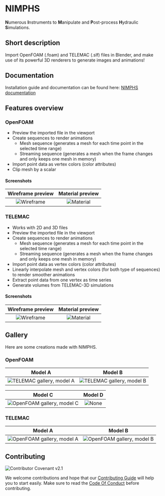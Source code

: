 # NIMPHS

**N**umerous **I**nstruments to **M**anipulate and **P**ost-process **H**ydraulic **S**imulations.

## Short description

Import OpenFOAM (.foam) and TELEMAC (.slf) files in Blender, and make use of its powerful 3D renderers to generate images and animations!

## Documentation

Installation guide and documentation can be found here: [NIMPHS documentation](https://artelia.github.io/NIMPHS/)

## Features overview

### OpenFOAM

* Preview the imported file in the viewport
* Create sequences to render animations
    * Mesh sequence (generates a mesh for each time point in the selected time range)
    * Streaming sequence (generates a mesh when the frame changes and only keeps one mesh in memory)
* Import point data as vertex colors (color attributes)
* Clip mesh by a scalar

#### Screenshots

Wireframe preview                     |  Material preview
:------------------------------------:|:-----------------------------------:
![Wireframe](https://bit.ly/3APEsPi)  |  ![Material](https://bit.ly/3pOWB9u)

### TELEMAC

* Works with 2D and 3D files
* Preview the imported file in the viewport
* Create sequences to render animations
    * Mesh sequence (generates a mesh for each time point in the selected time range)
    * Streaming sequence (generates a mesh when the frame changes and only keeps one mesh in memory)
* Import point data as vertex colors (color attributes)
* Linearly interpolate mesh and vertex colors (for both type of sequences) to render smoother animations
* Extract point data from one vertex as time series
* Generate volumes from TELEMAC-3D simulations

#### Screenshots

Wireframe preview                     |  Material preview
:------------------------------------:|:-----------------------------------:
![Wireframe](https://bit.ly/3QLQXRv)  |  ![Material](https://bit.ly/3RflFCa)

## Gallery

Here are some creations made with NIMPHS.

### OpenFOAM

Model A                                             | Model B
:--------------------------------------------------:|:--------------------------------------------------:
![TELEMAC gallery, model A](https://bit.ly/3RfjvT4) | ![TELEMAC gallery, model B](https://bit.ly/3AJNIDx)

Model C                                              | Model D
:---------------------------------------------------:|:------------------------------:
![OpenFOAM gallery, model C](https://bit.ly/3ApCGTJ) | ![None](https://bit.ly/3TnnKOG)

### TELEMAC

Model A                                              | Model B
:---------------------------------------------------:|:----------------------------------------------:
![OpenFOAM gallery, model A](https://bit.ly/3pLn4om) | ![OpenFOAM gallery, model B](https://bit.ly/3clNytA)

## Contributing

![Contributor Covenant v2.1](https://img.shields.io/badge/Contributor%20Covenant-2.1-4baaaa.svg)

We welcome contributions and hope that our [Contributing Guide](https://github.com/Artelia/NIMPHS/blob/main/CONTRIBUTING.md) will help you to start easily.
Make sure to read the [Code Of Conduct](https://github.com/Artelia/NIMPHS/blob/main/CODE_OF_CONDUCT.md) before contributing.
